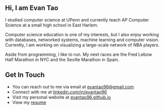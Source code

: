## Hi, I am Evan Tao ##

I studied computer science at UPenn and currently teach AP Computer Science at a small high school in East Harlem.

Computer science education is one of my interests, but I also enjoy working with databases, networked systems, machine learning and computer vision. Currently, I am working on visualizing a large-scale network of NBA players.

Aside from programming, I like to run. My next races are the Fred Lebow Half Marathon in NYC and the Seville Marathon in Spain. 

## Get In Touch ##

- You can reach out to me via email at evantao96@gmail.com 
- Connect with me at [linkedin.com/in/evantao96](http://linkedin.com/in/evantao96/ "Named link title")
- Visit my personal website at [evantao96.github.io](http://evantao96.github.io] "Named link title")
- View my [resume](/resume.pdf/ "Named link title")

